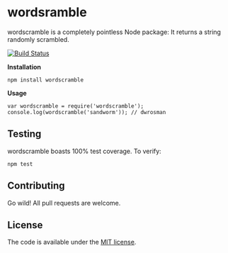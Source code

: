 # wordsramble
wordscramble is a completely pointless Node package: It returns a string randomly scrambled.

[![Build Status](https://travis-ci.org/bhalash/wordscramble.svg?branch=master)](https://travis-ci.org/bhalash/wordscramble)

**Installation**  

    npm install wordscramble

**Usage**  

    var wordscramble = require('wordscramble');
    console.log(wordscramble('sandworm')); // dwrosman

## Testing
wordscramble boasts 100% test coverage. To verify:

    npm test

## Contributing
Go wild! All pull requests are welcome.

## License
The code is available under the [MIT license](/LICENSE).
